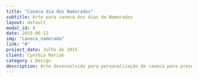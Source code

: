 ```yaml
---
title: "Caneca dia dos Namorados"
subtitle: Arte para caneca dos dias do Namorados
layout: default
modal_id: 8
date: 2015-06-12
img: "caneca_namorada"
link: "#"
project_date: Julho de 2015
client: Cynthia Mariah
category : Design
description: Arte desenvolvida para personalização de caneca para presente dos dias dos namorados
---
```


